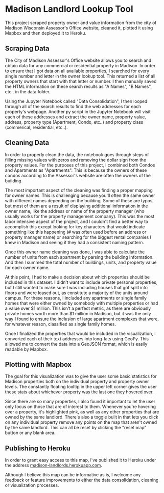 # Madison Landlord Lookup Tool

This project scraped property owner and value information from the city of Madison Wisconsin Assessor's Office website, cleaned it, plotted it using Mapbox and then deployed it to Heroku.

## Scraping Data

The City of Madison Assessor's Office website allows you to search and obtain data for any commercial or residential property in Madison. In order to ensure that I got data on all available properties, I searched for every single number and letter in the owner lookup tool. This returned a list of all property owners that start with that letter or number. I then manually saved the HTML information on these search results as "A Names", "B Names", etc.. in the data folder. 

Using the Jupyter Notebook called "Data Consolidation", I then looped through all of the search results to find the web addresses for each property's webpage. Another py script in the Jupyter Notebook will visit each of these addresses and extract the owner name, property value, address, property type (Apartment, Condo, etc..) and property class (commerical, residential, etc..). 

## Cleaning Data

In order to properly clean the data, the notebook goes through steps of filling missing values with zeros and removing the dollar sign from the property values. For the purposes of this project, I combined both Condos and Apartments as "Apartments". This is because the owners of these condos according to the Assessor's website are often the owners of the building.

The most important aspect of the cleaning was finding a proper mapping for owner names. This is challenging because you'll often the same owner with different names depending on the building. Some of these are typos, but most of them are a result of displaying additional information in the owner name, like the address or name of the property manager (who usually works for the property management company). This was the most labor intensive aspect of the project, and I couldn't find a better way to accomplish this except looking for key characters that would indicate something like this happening (# was often used before an address or property manager name) or searching for the biggest rental companies I knew in Madison and seeing if they had a consistent naming pattern. 

Once this owner name cleaning was done, I was able to calculate the number of units from each apartment by parsing the building information. And then I summed the total number of buildings, units, and property value for each owner name. 

At this point, I had to make a decision about which properties should be included in this dataset. I didn't want to include private personal properties, but I still wanted to make sure I was including houses that got split into floors and were leased out, as constitute a majority of the units around campus. For these reasons, I included any apartments or single family homes that were either owned by somebody with multiple properties or had a value over $1 million. This isn't a perfect metric, as there are obviously private homes worth more than $1 million in Madison, but it was the only way I found to ensure the inclusion of large apartment complexes that were, for whatever reason, classified as single family homes. 

Once I finalized the properties that would be included in the visualization, I converted each of their text addresses into long-lats using GeoPy. This allowed me to convert the data into a GeoJSON format, which is easily readable by Mapbox.

## Plotting with Mapbox

The goal for this visualization was to give the user some basic statistics for Madison properties both on the individual property and property owner levels. The constantly floating tooltip in the upper left corner gives the user these stats about whichever property was the last one they hovered over. 

Since there are so many properties, I also found it important to let the user only focus on those that are of interest to them. Whenever you're hovering over a property, it's highlighted pink, as well as any other properties that are owned by the same landlord. There's also a toggle built in that lets you click on any individual property remove any points on the map that aren't owned by the same landlord. This can all be reset by clicking the "reset map" button or any blank area.

## Publishing to Heroku

In order to grant easy access to this map, I've published it to Heroku under the address [madison-landlords.herokuapp.com](madison-landlords.herokuapp.com). 

Although I believe this map can be informative as is, I welcome any feedback or feature improvements to either the data consolidation, cleaning or visualization processes. 
